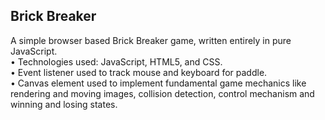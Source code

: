 
<h2>Brick Breaker</h2>
		          <p>A simple browser based Brick Breaker game, written entirely in pure JavaScript.
                  <br>• Technologies used: JavaScript, HTML5, and CSS.
                  <br>• Event listener used to track mouse and keyboard for paddle.
                  <br>• Canvas element used to implement fundamental game mechanics like rendering and moving images, collision detection, control mechanism and winning and losing states.</p>